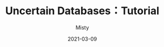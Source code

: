 ---
title: Uncertain Databases：Tutorial
author: "Misty"
tags: ["HKU","COMP 7801","Uncertain Databases"]
categories: ["Advanced Topics in Data Management"]
date: 2021-03-09
---